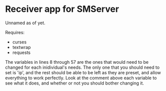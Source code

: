 # Receiver app for SMServer

Unnamed as of yet. 

Requires: 
 - curses
 - textwrap
 - requests
 
 The variables in lines 8 through 57 are the ones that would need to be changed for each inidividual's needs. The only one that you should need to set is 'ip', and the rest should be able to be left as they are preset, and allow everything to work perfectly. Look at the comment above each variable to see what it does, and whether or not you should bother changing it. 


